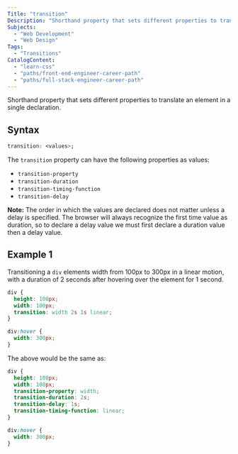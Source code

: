 ```yaml
---
Title: "transition"
Description: "Shorthand property that sets different properties to translate an element in a single declaration."
Subjects:
  - "Web Development"
  - "Web Design"
Tags:
  - "Transitions"
CatalogContent:
  - "learn-css"
  - "paths/front-end-engineer-career-path"
  - "paths/full-stack-engineer-career-path"
---
```


Shorthand property that sets different properties to translate an element in a single declaration.

## Syntax

```css
transition: <values>;
```

The `transition` property can have the following properties as values:

- `transition-property`
- `transition-duration`
- `transition-timing-function`
- `transition-delay`

**Note:** The order in which the values are declared does not matter unless a delay is specified. The browser will always recognize the first time value as duration, so to declare a delay value we must first declare a duration value then a delay value.

## Example 1

Transitioning a `div` elements width from 100px to 300px in a linear motion, with a duration of 2 seconds after hovering over the element for 1 second.

```css
div {
  height: 100px;
  width: 100px;
  transition: width 2s 1s linear;
}

div:hover {
  width: 300px;
}
```

The above would be the same as:

```css
div {
  height: 100px;
  width: 100px;
  transition-property: width;
  transition-duration: 2s;
  transition-delay: 1s;
  transition-timing-function: linear;
}

div:hover {
  width: 300px;
}
```
